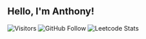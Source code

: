 ## Hello, I'm Anthony!

![Visitors](https://shields-io-visitor-counter.herokuapp.com/badge?page=bezlant.bezlant&label=visitors&logo=Codeforces&style=for-the-badge&labelColor=black&color=forestgreen)
![GitHub Follow](https://img.shields.io/github/followers/bezlant?label=follow&logo=github&style=for-the-badge&labelColor=black)
![Leetcode Stats](https://img.shields.io/badge/dynamic/json?style=for-the-badge&labelColor=black&color=darkorange&label=Leetcode&query=solvedOverTotal&url=https%3A%2F%2Fleetcode-badge.vercel.app%2Fapi%2Fusers%2Fbezlant&logo=leetcode&logoColor=yellow)

<!--START_SECTION:waka-->
<!--END_SECTION:waka-->
